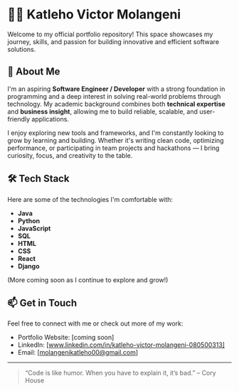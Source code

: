 # 👨‍💻 Katleho Victor Molangeni

Welcome to my official portfolio repository! This space showcases my journey, skills, and passion for building innovative and efficient software solutions.

## 🚀 About Me

I'm an aspiring **Software Engineer / Developer** with a strong foundation in programming and a deep interest in solving real-world problems through technology. My academic background combines both **technical expertise** and **business insight**, allowing me to build reliable, scalable, and user-friendly applications.

I enjoy exploring new tools and frameworks, and I'm constantly looking to grow by learning and building. Whether it's writing clean code, optimizing performance, or participating in team projects and hackathons — I bring curiosity, focus, and creativity to the table.

## 🛠️ Tech Stack

Here are some of the technologies I'm comfortable with:

- **Java**
- **Python**
- **JavaScript**
- **SQL**
- **HTML**
- **CSS**
- **React**
- **Django**

(More coming soon as I continue to explore and grow!)

## 📫 Get in Touch

Feel free to connect with me or check out more of my work:
- Portfolio Website: [coming soon]
- LinkedIn: [www.linkedin.com/in/katleho-victor-molangeni-080500313]
- Email: [molangenikatleho00@gmail.com]

---

> “Code is like humor. When you have to explain it, it’s bad.” – Cory House
